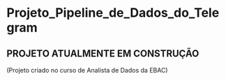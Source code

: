 # Projeto_Pipeline_de_Dados_do_Telegram

## PROJETO ATUALMENTE EM CONSTRUÇÃO ##

(Projeto criado no curso de Analista de Dados da EBAC)
